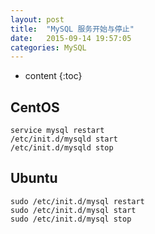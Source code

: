 ```yaml
---
layout: post
title:  "MySQL 服务开始与停止"
date:   2015-09-14 19:57:05
categories: MySQL
---
```


* content
{:toc}

## CentOS

	service mysql restart
	/etc/init.d/mysqld start
	/etc/init.d/mysqld stop

## Ubuntu

	sudo /etc/init.d/mysql restart
	sudo /etc/init.d/mysql start
	sudo /etc/init.d/mysql stop
